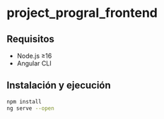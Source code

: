 # project_prograI_frontend

## Requisitos
- Node.js ≥16
- Angular CLI

## Instalación y ejecución
```bash
npm install
ng serve --open
